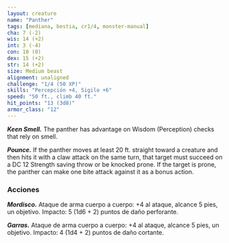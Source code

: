 ```yaml
---
layout: creature
name: "Panther"
tags: [mediana, bestia, cr1/4, monster-manual]
cha: 7 (-2)
wis: 14 (+2)
int: 3 (-4)
con: 10 (0)
dex: 15 (+2)
str: 14 (+2)
size: Medium beast
alignment: unaligned
challenge: "1/4 (50 XP)"
skills: "Percepción +4, Sigilo +6"
speed: "50 ft., climb 40 ft."
hit_points: "13 (3d8)"
armor_class: "12"
---
```


***Keen Smell.*** The panther has advantage on Wisdom (Perception) checks that rely on smell.

***Pounce.*** If the panther moves at least 20 ft. straight toward a creature and then hits it with a claw attack on the same turn, that target must succeed on a DC 12 Strength saving throw or be knocked prone. If the target is prone, the panther can make one bite attack against it as a bonus action.

### Acciones

***Mordisco.*** Ataque de arma cuerpo a cuerpo: +4 al ataque, alcance 5 pies, un objetivo. Impacto: 5 (1d6 + 2) puntos de daño perforante.

***Garras.*** Ataque de arma cuerpo a cuerpo: +4 al ataque, alcance 5 pies, un objetivo. Impacto: 4 (1d4 + 2) puntos de daño cortante.